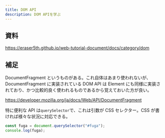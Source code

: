 ```yaml
---
title: DOM API
description: DOM APIを学ぶ
---
```


## 資料

https://eraser5th.github.io/web-tutorial-document/docs/category/dom

## 補足

DocumentFragment というものがある。これ自体はあまり使われないが、DocumentFragment に実装されている DOM API は Element にも同様に実装されており、かつ比較的良く使われるものであるから覚えておいた方が良い。

https://developer.mozilla.org/ja/docs/Web/API/DocumentFragment

特に便利な API は`querySelector`で、これは引数が CSS セレクター。CSS が書ければ様々な状況に対応できる。

```js
const fuga = document.querySelector("#fuga");
console.log(fuga);
```
